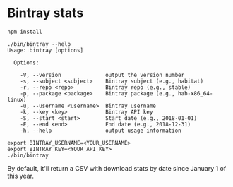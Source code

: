 # Bintray stats

```
npm install
```

```
./bin/bintray --help
Usage: bintray [options]

  Options:

    -V, --version              output the version number
    -s, --subject <subject>    Bintray subject (e.g., habitat)
    -r, --repo <repo>          Bintray repo (e.g., stable)
    -p, --package <package>    Bintray package (e.g., hab-x86_64-linux)
    -u, --username <username>  Bintray username
    -k, --key <key>            Bintray API key
    -S, --start <start>        Start date (e.g., 2018-01-01)
    -E, --end <end>            End date (e.g., 2018-12-31)
    -h, --help                 output usage information
```

```
export BINTRAY_USERNAME=<YOUR_USERNAME>
export BINTRAY_KEY=<YOUR_API_KEY>
./bin/bintray
```

By default, it'll return a CSV with download stats by date since January 1 of this year.
